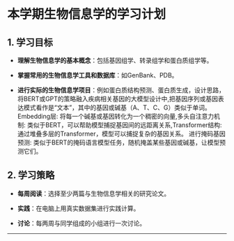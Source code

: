 # 本学期生物信息学的学习计划

## 1. 学习目标

- **理解生物信息学的基本概念**：包括基因组学、转录组学和蛋白质组学等。

- **掌握常用的生物信息学工具和数据库**：如GenBank、PDB。

- **进行实际的生物信息学项目**：例如蛋白质结构预测、蛋白质生成，设计思路，将BERT或GPT的策略融入疾病相关基因的大模型设计中,把基因序列或基因表达模式看作是“文本”，其中的基因或碱基（A、T、C、G）类似于单词。
  Embedding层: 将每一个碱基或基因转化为一个稠密的向量,多头自注意力机制: 类似于BERT，可以帮助模型捕捉基因间的远距离关系,Transformer结构: 通过堆叠多层的Transformer，模型可以捕捉复杂的基因关系。
  进行掩码基因预测: 类似于BERT的掩码语言模型任务，随机掩盖某些基因或碱基，让模型预测它们。


## 2. 学习策略

- **每周阅读**：选择至少两篇与生物信息学相关的研究论文。

- **实践**：在电脑上用真实数据集进行实践计算。

- **讨论**：每两周与同学组成的小组进行一次讨论。

---

